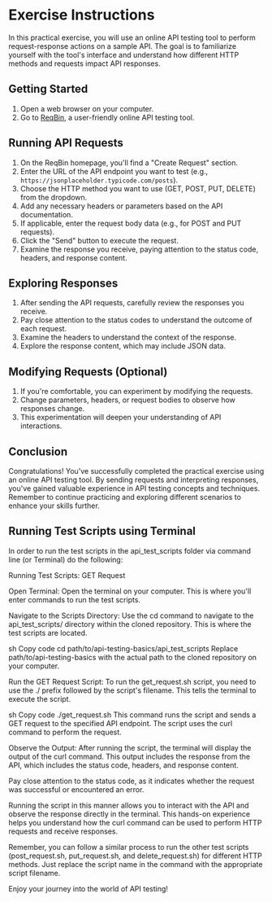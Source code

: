 # Exercise Instructions

In this practical exercise, you will use an online API testing tool to perform request-response actions on a sample API. The goal is to familiarize yourself with the tool's interface and understand how different HTTP methods and requests impact API responses.

## Getting Started

1. Open a web browser on your computer.
2. Go to [ReqBin](https://reqbin.com/), a user-friendly online API testing tool.

## Running API Requests

1. On the ReqBin homepage, you'll find a "Create Request" section.
2. Enter the URL of the API endpoint you want to test (e.g., `https://jsonplaceholder.typicode.com/posts`).
3. Choose the HTTP method you want to use (GET, POST, PUT, DELETE) from the dropdown.
4. Add any necessary headers or parameters based on the API documentation.
5. If applicable, enter the request body data (e.g., for POST and PUT requests).
6. Click the "Send" button to execute the request.
7. Examine the response you receive, paying attention to the status code, headers, and response content.

## Exploring Responses

1. After sending the API requests, carefully review the responses you receive.
2. Pay close attention to the status codes to understand the outcome of each request.
3. Examine the headers to understand the context of the response.
4. Explore the response content, which may include JSON data.

## Modifying Requests (Optional)

1. If you're comfortable, you can experiment by modifying the requests.
2. Change parameters, headers, or request bodies to observe how responses change.
3. This experimentation will deepen your understanding of API interactions.

## Conclusion

Congratulations! You've successfully completed the practical exercise using an online API testing tool. By sending requests and interpreting responses, you've gained valuable experience in API testing concepts and techniques. Remember to continue practicing and exploring different scenarios to enhance your skills further.

## Running Test Scripts using Terminal

In order to run the test scripts in the api_test_scripts folder via command line (or Terminal) do the following:  

Running Test Scripts: GET Request

Open Terminal:
Open the terminal on your computer. This is where you'll enter commands to run the test scripts.

Navigate to the Scripts Directory:
Use the cd command to navigate to the api_test_scripts/ directory within the cloned repository. This is where the test scripts are located.

sh
Copy code
cd path/to/api-testing-basics/api_test_scripts
Replace path/to/api-testing-basics with the actual path to the cloned repository on your computer.

Run the GET Request Script:
To run the get_request.sh script, you need to use the ./ prefix followed by the script's filename. This tells the terminal to execute the script.

sh
Copy code
./get_request.sh
This command runs the script and sends a GET request to the specified API endpoint. The script uses the curl command to perform the request.

Observe the Output:
After running the script, the terminal will display the output of the curl command. This output includes the response from the API, which includes the status code, headers, and response content.

Pay close attention to the status code, as it indicates whether the request was successful or encountered an error.

Running the script in this manner allows you to interact with the API and observe the response directly in the terminal. This hands-on experience helps you understand how the curl command can be used to perform HTTP requests and receive responses.

Remember, you can follow a similar process to run the other test scripts (post_request.sh, put_request.sh, and delete_request.sh) for different HTTP methods. Just replace the script name in the command with the appropriate script filename.

Enjoy your journey into the world of API testing!
